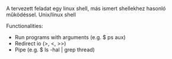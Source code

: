 A tervezett feladat egy linux shell, más ismert shellekhez hasonló működéssel.
Unix/linux shell

Functionalities:
* Run programs with arguments (e.g. $ ps aux)
* Redirect io (>, <, >>)
* Pipe (e.g. $ ls -hal | grep thread)
